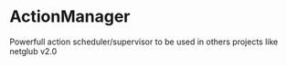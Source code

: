 ActionManager
=============

Powerfull action scheduler/supervisor to be used in others projects like netglub v2.0
